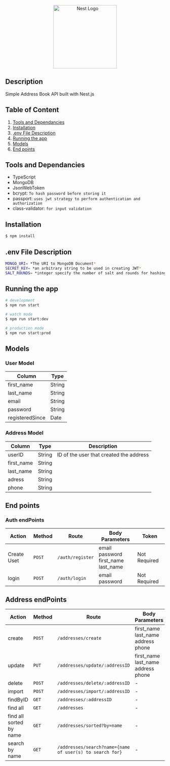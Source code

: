 <p align="center">
  <a href="http://nestjs.com/" target="blank"><img src="https://nestjs.com/img/logo-small.svg" width="200" alt="Nest Logo" /></a>
</p>

[circleci-image]: https://img.shields.io/circleci/build/github/nestjs/nest/master?token=abc123def456
[circleci-url]: https://circleci.com/gh/nestjs/nest

## Description

Simple Address Book API built with Nest.js

## Table of Content
1. [Tools and Dependancies](#tools-and-dependancies)
2. [Installation](#installation)
3. [.env File Description]()
4. [Running the app](#running-the-app)
5. [Models](#models)
6. [End points](#end-points)


## Tools and Dependancies
- TypeScript
- MongoDB
- JsonWebToken
- bcrypt: `To hash password before storing it`
- passport: `uses jwt strategy to perform authentication and authorization`
- class-validator: `for input validation`

## Installation

```bash
$ npm install
```

## .env File Description
```bash
MONGO_URI= *The URI to MongoDB Document*
SECRET_KEY= *an arbitrary string to be used in creating JWT*
SALT_ROUNDS= *integer specify the number of salt and rounds for hashing password*
```
## Running the app

```bash
# development
$ npm run start

# watch mode
$ npm run start:dev

# production mode
$ npm run start:prod
```

## Models
### User Model
|  Column | Type |
| --------- | --------- |
| first_name | String |
| last_name | String |
| email | String |
| password | String |
| registeredSince | Date |

### Address Model
|  Column | Type | Description
| --------- | --------- | ------|
| userID | String | ID of the user that created the address |
| first_name | String |
| last_name | String |
| adress | String |
| phone | String |


## End points
### Auth endPoints
| Action | Method | Route | Body Parameters | Token|
| ------------- | ------------- | -------------| ------------- | ------ |
| Create Uset  | `POST`  | `/auth/register` | email <br> password <br>  first_name <br> last_name   | Not Required |
| login | `POST`  | `/auth/login` | email <br> password | Not Required |


## Address endPoints
| Action | Method | Route | Body Parameters | Token|
| ------------- | ------------- | -------------| ------------- | ------ |
| create  | `POST`  | `/addresses/create` | first_name <br> last_name <br>  address <br> phone   | Required |
| update | `PUT`  | `/addresses/update/:addressID` | first_name <br> last_name <br>  address <br> phone | Required |
| delete  | `POST`  | `/addresses/delete/:addressID` | - | Required |
| import  | `POST`  | `/addresses/import/:addressID` | - | Required |
| findByID | `GET`  | `/addresses/:addressID` | - | Required |
| find all | `GET`  | `/addresses` | - | Required |
| find all sorted by name | `GET`  | `/addresses/sorted?by=name` | - | Required |
| search by name | `GET`  | `/addresses/search?name={name of user(s) to search for}` | - | Required |
